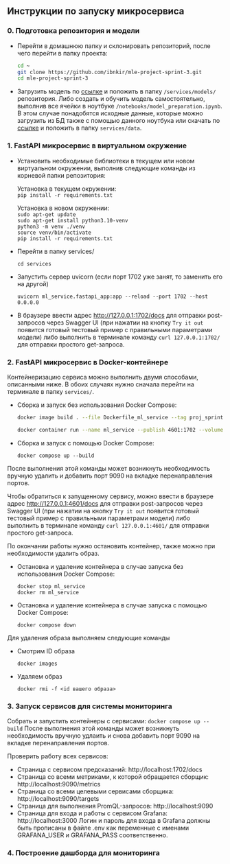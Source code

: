 ## Инструкции по запуску микросервиса

### 0. Подготовка репозитория и модели
- Перейти в домашнюю папку и склонировать репозиторий, после чего перейти в папку проекта:
    ```bash
    cd ~
    git clone https://github.com/ibnkir/mle-project-sprint-3.git
    cd mle-project-sprint-3
    ```
- Загрузить модель по [ссылке](https://disk.yandex.ru/d/Ce6MX9OaWiyOKA) и положить в папку 
`/services/models/` репозитория. Либо создать и обучить модель самостоятельно, выполнив все ячейки в ноутбуке 
`/notebooks/model_preparation.ipynb`. В этом случае понадобятся исходные данные, которые можно загрузить из БД также с помощью данного ноутбука или скачать по [ссылке](https://disk.yandex.ru/d/OIInLdG4dZMVZA) и положить в папку ```services/data```.

### 1. FastAPI микросервис в виртуальном окружение
- Установить необходимые библиотеки в текущем или новом виртуальном окружении, 
выполнив следующие команды из корневой папки репозитория:

    Установка в текущем окружении:<br>
        ```
        pip install -r requirements.txt
        ```

    Установка в новом окружении:<br>
        ```sudo apt-get update```<br>
        ```sudo apt-get install python3.10-venv```<br>
        ```python3 -m venv ./venv```<br>
        ```source venv/bin/activate```<br> 
        ```pip install -r requirements.txt```

- Перейти в папку services/
   ```
   cd services
   ```

- Запустить сервер uvicorn (если порт 1702 уже занят, то заменить его на другой)
   ```
   uvicorn ml_service.fastapi_app:app --reload --port 1702 --host 0.0.0.0
   ```

- В браузере ввести адрес http://127.0.0.1:1702/docs для отправки post-запросов через Swagger UI
(при нажатии на кнопку `Try it out` появится готовый тестовый пример с правильными параметрами модели) либо выполнить в терминале команду ```curl 127.0.0.1:1702/``` для отправки простого get-запроса.

### 2. FastAPI микросервис в Docker-контейнере
Контейнеризацию сервиса можно выполнить двумя способами, описанными ниже.
В обоих случаях нужно сначала перейти на терминале в папку `services/`.

- Сборка и запуск без использования Docker Compose:
    ```bash
    docker image build . --file Dockerfile_ml_service --tag proj_sprint3:ml_service
    
    docker container run --name ml_service --publish 4601:1702 --volume=./models:/price_app/models --env-file .env proj_sprint3:ml_service
    ```

- Сборка и запуск с помощью Docker Compose:
    ```
    docker compose up --build
    ```
После выполнения этой команды может возникнуть необходимость вручную удалить и добавить порт 9090 на вкладке перенаправления портов.

Чтобы обратиться к запущенному сервису, можно ввести в браузере адрес http://127.0.0.1:4601/docs для отправки post-запросов через Swagger UI (при нажатии на кнопку `Try it out` появится готовый тестовый пример с правильными параметрами модели) либо выполнить в терминале команду ```curl 127.0.0.1:4601/``` для отправки простого get-запроса.

По окончании работы нужно остановить контейнер, также можно при необходимости удалить образ.

- Остановка и удаление контейнера в случае запуска без использования Docker Compose:
    ```
    docker stop ml_service
    docker rm ml_service
    ```

- Остановка и удаление контейнера в случае запуска с помощью Docker Compose:
    ```
    docker compose down
    ```

Для удаления образа выполняем следующие команды
- Смотрим ID образа
    ```
    docker images
    ```
- Удаляем образ
    ```
    docker rmi -f <id вашего образа>
    ```

### 3. Запуск сервисов для системы мониторинга
Собрать и запустить контейнеры c сервисами:
    ```
    docker compose up --build
    ```
После выполнения этой команды может возникнуть необходимость вручную удлаить и снова добавить порт 9090 на вкладке перенаправления портов.

Проверить работу всех сервисов:
- Страница с сервисом предсказаний: http://localhost:1702/docs
- Страница со всеми метриками, к которой обращается сборщик: http://localhost:9090/metrics
- Страница со всеми целевыми сервисами сборщика: http://localhost:9090/targets
- Страница для выполнения PromQL-запросов: http://localhost:9090
- Страница для входа и работы с сервисом Grafana: http://localhost:3000
Логин и пароль для входа в Grafana должны быть прописаны в файле .env как переменные с именами 
GRAFANA_USER и GRAFANA_PASS соответственно.



### 4. Построение дашборда для мониторинга